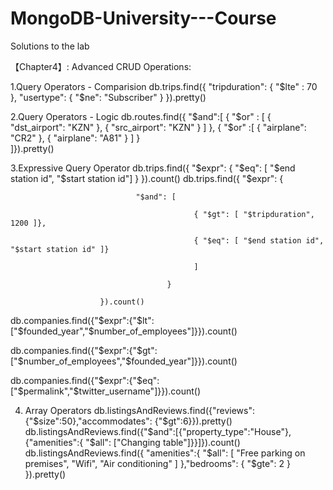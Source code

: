# MongoDB-University---Course
Solutions to the lab

【Chapter4】: Advanced CRUD Operations:

1.Query Operators - Comparision
db.trips.find({ "tripduration": 
{ "$lte" : 70 },
"usertype": { "$ne": "Subscriber" }
}).pretty()


2.Query Operators - Logic
db.routes.find({ "$and":[ { "$or" :
[ { "dst_airport": "KZN" }, 
{ "src_airport": "KZN" } ] },
{ "$or" :[ { "airplane": "CR2" }, 
{ "airplane": "A81" } ] }   
]}).pretty()


3.Expressive Query Operator
db.trips.find({ "$expr": 
{ "$eq":
[ "$end station id", "$start station id"] }
}).count()
db.trips.find({ "$expr": {

                                "$and": [

                                             { "$gt": [ "$tripduration", 1200 ]},

                                             { "$eq": [ "$end station id", "$start station id" ]}

                                             ]

                                       }

                        }).count()

db.companies.find({"$expr":{"$lt":["$founded_year","$number_of_employees"]}}).count()

db.companies.find({"$expr":{"$gt":["$number_of_employees","$founded_year"]}}).count()

db.companies.find({"$expr":{"$eq":["$permalink","$twitter_username"]}}).count()


4. Array Operators
db.listingsAndReviews.find({"reviews": {"$size":50},"accommodates": {"$gt":6}}).pretty()   
db.listingsAndReviews.find({"$and":[{"property_type":"House"},{"amenities":{ "$all": ["Changing table"]}}]}).count() 
db.listingsAndReviews.find({ "amenities":{ "$all": [ "Free parking on premises", "Wifi", "Air conditioning" ] },"bedrooms": { "$gte":  2 } }).pretty()




